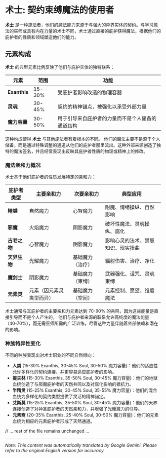 # **术士**: 契约束缚魔法的使用者

[**术士**](/codex/Classes/Warlock/Warlock.md) 是一种施法者，他们的魔法能力来源于与强大的异界实体的契约。与学习魔法的巫师或具有内在力量的术士不同，术士通过直接的庇护获得魔法，根据他们的庇护者的性质和领域塑造他们的能力。

## 元素构成

**术士** 的典型元素比例反映了他们与庇护实体的独特联系：

| 元素        | 范围      | 功能                                                         |
|-------------|-----------|-------------------------------------------------------------|
| **Exanthis** | 15-30%   | 受庇护者影响改造的物理容器                                         |
| **灵魂**      | 30-45%   | 契约的精神锚点，被强化以承受外部力量                                       |
| **魔力容量**  | 30-50%   | 用于引导来自庇护者的力量而不是个人储备的通道结构                               |

这种构成使得 **术士** 与其他施法者有着根本的不同。 他们的魔法主要不是源于个人储备，而是通过特殊调整的通道从他们的庇护者那里流出。这种外部来源创造了独特的魔法签名，并且经常表现出反映其庇护者性质的物理或精神上的修改。

### 魔法亲和力概况

术士基于他们庇护者的性质发展特定的亲和力：

| 庇护者类型      | 主要亲和力    | 次要亲和力    | 典型应用                                   |
|-----------------|--------------|--------------|-------------------------------------------|
| **精类**        | 自然魔力    | 心智魔力    | 附魔、情绪操纵、自然影响                           |
| **邪魔**        | 火焰魔力    | 阴影魔力    | 破坏性魔法、灵魂操纵、腐化                         |
| **古老之物**    | 心智魔力    | 阴影魔力    | 影响心灵的法术、禁忌知识、现实扭曲                     |
| **天界生物**    | 光耀魔力    | 基础魔力（治疗） | 辐射伤害、治疗、净化                             |
| **魔剑士**      | 阴影魔力    | 基础魔力（束缚） | 武器强化、诅咒、灵魂束缚                           |
| **元素灵**       | 元素（因元素灵类型而异） | 基础魔力（空间） | 元素控制、愿望、维度魔法                         |

术士通常与其庇护者的主要亲和力元素达到 70-90% 的共鸣，因为这些能量是直接引导而不是个人产生的。 他们与庇护者来源的联系允许高纯度的魔法能量（40-70%），而无需巫师所需的广泛训练，尽管这种力量伴随着外部依赖和潜在的影响。

### 种族特异性变化

不同的种族表现出对术士职业的不同自然倾向：

- **人类** (15-30% Exanthis, 30-45% Soul, 30-50% 魔力容量)：他们的适应性允许多样化的契约连接，并更容易适应庇护者的影响。
- **提夫林** (15-30% Exanthis, 35-50% Soul, 30-45% 魔力容量)：他们的地狱血统创造了与邪魔庇护者的天然共鸣以及对腐化影响的抵抗力。
- **半精灵** (15-25% Exanthis, 30-45% Soul, 35-55% 魔力容量)：他们的混合血统为多样化的契约类型提供了灵活的精神锚定。
- **艾斯莫** (15-25% Exanthis, 35-50% Soul, 30-45% 魔力容量)：他们的天界连接创造了对神圣庇护者的天然亲和力，并增强了光耀魔力的引导。
- **元素裔** (20-35% Exanthis, 25-40% Soul, 30-50% 魔力容量)：他们的元素血统为相应的元素庇护者形成了天然通道。

// ... rest of the file remains unchanged ...


---
_Note: This content was automatically translated by Google Gemini. Please refer to the original English version for accuracy._